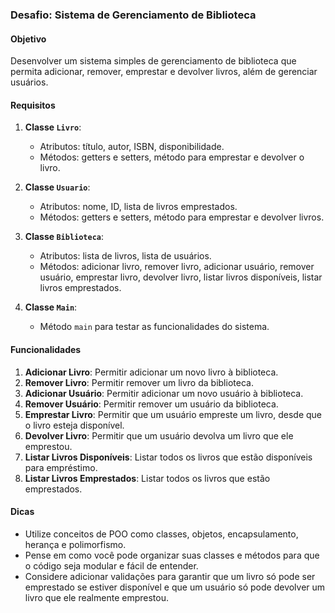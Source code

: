 ### Desafio: Sistema de Gerenciamento de Biblioteca

#### Objetivo
Desenvolver um sistema simples de gerenciamento de biblioteca que permita adicionar, remover, emprestar e devolver livros, além de gerenciar usuários.

#### Requisitos

1. **Classe `Livro`**:
   - Atributos: título, autor, ISBN, disponibilidade.
   - Métodos: getters e setters, método para emprestar e devolver o livro.

2. **Classe `Usuario`**:
   - Atributos: nome, ID, lista de livros emprestados.
   - Métodos: getters e setters, método para emprestar e devolver livros.

3. **Classe `Biblioteca`**:
   - Atributos: lista de livros, lista de usuários.
   - Métodos: adicionar livro, remover livro, adicionar usuário, remover usuário, emprestar livro, devolver livro, listar livros disponíveis, listar livros emprestados.

4. **Classe `Main`**:
   - Método `main` para testar as funcionalidades do sistema.

#### Funcionalidades

1. **Adicionar Livro**: Permitir adicionar um novo livro à biblioteca.
2. **Remover Livro**: Permitir remover um livro da biblioteca.
3. **Adicionar Usuário**: Permitir adicionar um novo usuário à biblioteca.
4. **Remover Usuário**: Permitir remover um usuário da biblioteca.
5. **Emprestar Livro**: Permitir que um usuário empreste um livro, desde que o livro esteja disponível.
6. **Devolver Livro**: Permitir que um usuário devolva um livro que ele emprestou.
7. **Listar Livros Disponíveis**: Listar todos os livros que estão disponíveis para empréstimo.
8. **Listar Livros Emprestados**: Listar todos os livros que estão emprestados.

#### Dicas

- Utilize conceitos de POO como classes, objetos, encapsulamento, herança e polimorfismo.
- Pense em como você pode organizar suas classes e métodos para que o código seja modular e fácil de entender.
- Considere adicionar validações para garantir que um livro só pode ser emprestado se estiver disponível e que um usuário só pode devolver um livro que ele realmente emprestou.
